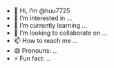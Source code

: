 - 👋 Hi, I’m @huu7725
- 👀 I’m interested in ...
- 🌱 I’m currently learning ...
- 💞️ I’m looking to collaborate on ...
- 📫 How to reach me ...
- 😄 Pronouns: ...
- ⚡ Fun fact: ...

<!---
huu7725/huu7725 is a ✨ special ✨ repository because its `README.md` (this file) appears on your GitHub profile.
You can click the Preview link to take a look at your changes.
--->
